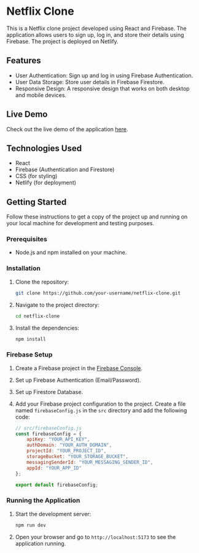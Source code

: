 # Netflix Clone

This is a Netflix clone project developed using React and Firebase. The application allows users to sign up, log in, and store their details using Firebase. The project is deployed on Netlify.

## Features

- User Authentication: Sign up and log in using Firebase Authentication.
- User Data Storage: Store user details in Firebase Firestore.
- Responsive Design: A responsive design that works on both desktop and mobile devices.

## Live Demo

Check out the live demo of the application [here](https://netflix-clone1.netlify.app).

## Technologies Used

- React
- Firebase (Authentication and Firestore)
- CSS (for styling)
- Netlify (for deployment)

## Getting Started

Follow these instructions to get a copy of the project up and running on your local machine for development and testing purposes.

### Prerequisites

- Node.js and npm installed on your machine.

### Installation

1. Clone the repository:
    ```bash
    git clone https://github.com/your-username/netflix-clone.git
    ```
2. Navigate to the project directory:
    ```bash
    cd netflix-clone
    ```
3. Install the dependencies:
    ```bash
    npm install
    ```

### Firebase Setup

1. Create a Firebase project in the [Firebase Console](https://console.firebase.google.com/).
2. Set up Firebase Authentication (Email/Password).
3. Set up Firestore Database.
4. Add your Firebase project configuration to the project. Create a file named `firebaseConfig.js` in the `src` directory and add the following code:

    ```javascript
    // src/firebaseConfig.js
    const firebaseConfig = {
        apiKey: "YOUR_API_KEY",
        authDomain: "YOUR_AUTH_DOMAIN",
        projectId: "YOUR_PROJECT_ID",
        storageBucket: "YOUR_STORAGE_BUCKET",
        messagingSenderId: "YOUR_MESSAGING_SENDER_ID",
        appId: "YOUR_APP_ID"
    };

    export default firebaseConfig;
    ```

### Running the Application

1. Start the development server:
    ```bash
    npm run dev
    ```
2. Open your browser and go to `http://localhost:5173` to see the application running.

